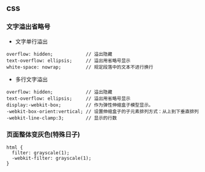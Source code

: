 ## css
### 文字溢出省略号
- 文字单行溢出
```
overflow: hidden;            // 溢出隐藏
text-overflow: ellipsis;     // 溢出用省略号显示
white-space: nowrap;         // 规定段落中的文本不进行换行
```
- 多行文字溢出
```
overflow: hidden;            // 溢出隐藏
text-overflow: ellipsis;     // 溢出用省略号显示
display:-webkit-box;         // 作为弹性伸缩盒子模型显示。
-webkit-box-orient:vertical; // 设置伸缩盒子的子元素排列方式：从上到下垂直排列
-webkit-line-clamp:3;        // 显示的行数
```
### 页面整体变灰色(特殊日子)
```
html { 
  filter: grayscale(1);
  -webkit-filter: grayscale(1);
}
```